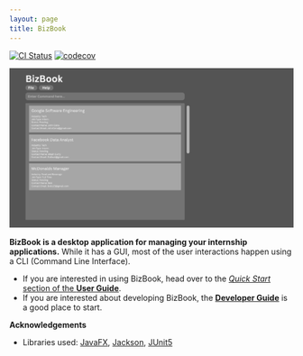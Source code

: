 ```yaml
---
layout: page
title: BizBook
---
```


[![CI Status](https://github.com/AY2526S1-CS2103T-T10-1/tp/actions/workflows/gradle.yml/badge.svg)](https://github.com/AY2526S1-CS2103T-T10-1/tp/actions/workflows/gradle.yml)
[![codecov](https://codecov.io/github/AY2526S1-CS2103T-T10-1/tp/graph/badge.svg?token=f267faa3-aaf3-465e-9d2e-f7a97ed03521)](https://codecov.io/github/AY2526S1-CS2103T-T10-1/tp)

![Ui](images/Ui.png)

**BizBook is a desktop application for managing your internship applications.** While it has a GUI, most of the user interactions happen using a CLI (Command Line Interface).

* If you are interested in using BizBook, head over to the [_Quick Start_ section of the **User Guide**](UserGuide.html#quick-start).
* If you are interested about developing BizBook, the [**Developer Guide**](DeveloperGuide.html) is a good place to start.


**Acknowledgements**

* Libraries used: [JavaFX](https://openjfx.io/), [Jackson](https://github.com/FasterXML/jackson), [JUnit5](https://github.com/junit-team/junit5)
